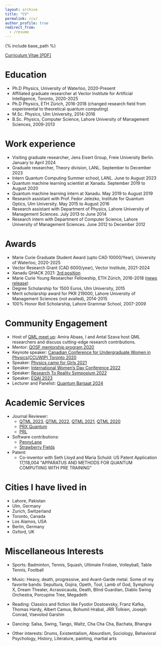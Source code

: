 ```yaml
---
layout: archive
title: "CV"
permalink: /cv/
author_profile: true
redirect_from:
  - /resume
---
```


{% include base_path %}

[Curriculum Vitae [PDF]](http://AroosaIjaz.github.io/files/Aroosa_CV_april2025.pdf)

Education
======
* Ph.D Physics, University of Waterloo, 2020-Present
* Affiliated graduate researcher at Vector Institute for Artificial Intelligence, Toronto, 2020-2025
* Ph.D Physics, ETH Zürich, 2016-2018 (changed research field from experimental to theoretical quantum computing)
* M.Sc. Physics, Ulm University, 2014-2016
* B.Sc. Physics, Computer Science, Lahore University of Management Sciences, 2009-2013

Work experience
======
* Visiting graduate researcher, Jens Eisert Group, Freie University Berlin. January to April 2024
* Graduate researcher, Theory division, LANL. September to December 2023 
* Intern Quantum Computing Summer school, LANL. June to August 2023
* Quantum machine learning scientist at Xanadu. September 2019 to August 2020
* Quantum machine learning intern at Xanadu. May 2019 to August 2019
* Research assistant with Prof. Fedor Jelezko, Institute for Quantum Optics, Ulm University. May 2015 to August 2016
* Research assistant with Department of Physics, Lahore University of Management Sciences. July 2013 to June 2014
* Research intern with Department of Computer Science, Lahore University of Management Sciences. June 2012 to December 2012
  
Awards
======
* Marie Curie Graduate Student Award (upto CAD 10000/Year), University of Waterloo, 2020-2025
* Vector Research Grant (CAD 6000/year), Vector Institute, 2021-2024 
* Xanadu QHACK 2021: [3rd position](https://medium.com/xanaduai/qhack-the-quantum-machine-learning-hackathon-7f2cd7348e2b)
* Marie Curie Young Researcher Fellowship, ETH Zürich, 2016-2018 ([news release](https://ist.lums.edu.pk/news/alumni-stories/lums-alumna-wins-marie-sk%C5%82odowska-curie-actions-fellowship-her-phd-eth-zurich))
* Degree Scholarship for 1500 Euros, Ulm University, 2015 
* Merit scholarship award for PKR 219000, Lahore University of Management Sciences (not availed), 2014-2015 
* 100% Honor Roll Scholarship, Lahore Grammar School, 2007-2009


Community Engagement
=====================
* Host of [QML meet up](https://www.youtube.com/channel/UCwGLdESE9yLrYzIiwOfcW5g): Amira Abaas, I and Antal Szava host QML researchers and discuss cutting-edge research contributions. 
* Mentor: [QOSF mentorship program 2020](https://qosf.org/qc_mentorship/)
* Keynote speaker: [Canadian Conference for Undergraduate Women in Physics(CCUWIP) Toronto 2020](https://ccuwip.cap.ca/)  
* Speaker: [Physics camp for Girls 2021](https://physicscamp4girls.pk/)
* Speaker: [International Women’s Day Conference 2022](https://www.linkedin.com/pulse/international-womens-day-conference-2022-mariam-hussain/?trackingId=tPAiNUltShCRQ%2BzwZXuvZQ%3D%3D)
* Speaker: [Research To Reality Symposium 2022](https://www.technioncanada.org/events/research-to-reality/)
* Speaker: [EQAI 2023](https://eqai.eu/past-editions/) 
* Lecturer and Panelist: [Quantum Barsaat 2024](https://qpakistan.org/quantum-barsaat-2024.html)

Academic Services
===================
* Journal Reviewer:
    * [QTML 2023](https://qtml-2023.web.cern.ch/), [QTML 2022](https://quasar.unina.it/qtml2022.html), [QTML 2021](https://www.quantummachinelearning.org/qtml2021.html), [QTML 2020](https://www.qtml2020.com/)
    * [PRX Quantum](https://journals.aps.org/prxquantum/)
    * [PRL](https://journals.aps.org/prl/)
* Software contributions:
    * [PennyLane](https://pennylane.ai/)
    * [Strawberry Fields](https://strawberryfields.ai/) 
* Patent:
    * Co-inventor with Seth Lloyd and Maria Schuld: US Patent Application 17,118,004 "APPARATUS AND METHODS FOR QUANTUM COMPUTIING WITH PRE TRAINING"


Cities I have lived in
======================
* Lahore, Pakistan
* Ulm, Germany
* Zurich, Switzerland
* Toronto, Canada
* Los Alamos, USA
* Berlin, Germany
* Oxford, UK

Miscellaneous Interests
=======================
* Sports: Badminton, Tennis, Squash, Ultimate Frisbee, Volleyball, Table Tennis, Football
  
* Music: Heavy, death, progressive, and Avant-Garde metal. Some of my favorite bands: Sepultura, Gojira, Opeth, Tool, Lamb of God, Symphony X, Dream Theater, Acrassicauda, Death, Blind Guardian, Diablo Swing Orchestra, Porcupine Tree, Megadeth
   
* Reading: Classics and fiction like Fyodor Dostoevsky, Franz Kafka, Thomas Hardy, Albert Camus, Bohumil Hrabal, JRR Tolkien, Joseph Conrad, Vsevolod Garshin
  
* Dancing: Salsa, Swing, Tango, Waltz, Cha Cha Cha, Bachata, Bhangra
  
* Other interests: Drums, Existentialism, Absurdism, Sociology, Behavioral Psychology, History, Literature, painting, martial arts 


